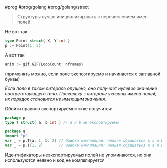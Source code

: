 #prog #prog/golang #prog/golang/struct 

> Структуры лучше инициализировать с перечислением имен полей:

Не вот так

```go
type Point struct{ X, Y int }
p := Point{1, 2}
```

А вот так

```go
anim := gif.GIF{LoopCount: nframes}
```
(применять можно, если поле экспортируемо и начинается с заглавной буквы)

*Если поле в таком литерале опущено, оно получает нулевое значение соответству­ющего типа. Поскольку в литерале указаны имена полей, их порядок становится не имеющим значения.*


Обойти правило экспортируемости не получится:

```go
package р
type Т struct{ a, b int } // а и b не экспортируемы

package q
import "р"
var _ = р.Т{а: 1, b: 2} // Ошибка компиляции: нельзя обращаться к а и b
var _ = р.Т{1, 2}       // Ошибка компиляции: нельзя обращаться к а и b
```
Идентификаторы неэкспортируемых полей не упоминаются, но они используются неявно и код не компилируется
